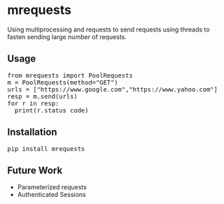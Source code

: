 # mrequests
Using multiprocessing and requests to send requests using threads to fasten sending large number of requests.

## Usage
<pre>
from mrequests import PoolRequests
m = PoolRequests(method="GET")
urls = ["https://www.google.com","https://www.yahoo.com"]
resp = m.send(urls)
for r in resp:
  print(r.status_code)
</pre>

## Installation
<pre>
pip install mrequests
</pre>


## Future Work
<ul>
  <li>Parameterized requests</li>
  <li>Authenticated Sessions</li>
 </ul>
